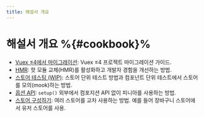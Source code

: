 ```yaml
---
title: 해설서 개요
---
```


# 해설서 개요 %{#cookbook}%

- [Vuex ≤4에서 마이그레이션](migration-vuex.md): Vuex ≤4 프로젝트 마이그레이션 가이드.
- [HMR](hot-module-replacement.md): 핫 모듈 교체(HMR)를 활성화하고 개발자 경험을 개선하는 방법.
- [스토어 테스팅 (WIP)](testing.md): 스토어 단위 테스트 방법과 컴포넌트 단위 테스트에서 스토어를 모의(mook)하는 방법.
- [옵션 API](options-api.md): `setup()` 외부에서 컴포지션 API 없이 피니아를 사용하는 방법.
- [스토어 구성하기](composing-stores.md): 여러 스토어를 교차 사용하는 방법. 예를 들어 장바구니 스토어에서 유저 스토어를 사용.
